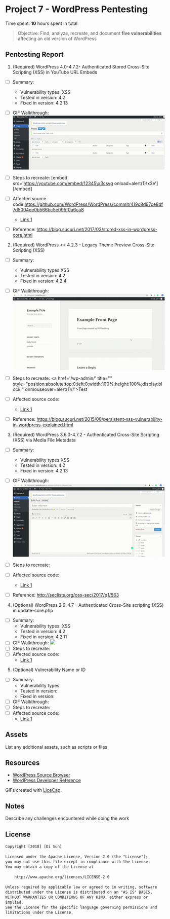 # Project 7 - WordPress Pentesting

Time spent: **10** hours spent in total

> Objective: Find, analyze, recreate, and document **five vulnerabilities** affecting an old version of WordPress

## Pentesting Report

1. (Required) WordPress 4.0-4.7.2- Authenticated Stored Cross-Site Scripting (XSS) in YouTube URL Embeds
  - [ ] Summary: 
    - Vulnerability types: XSS
    - Tested in version: 4.2
    - Fixed in version: 4.2.13
  - [ ] GIF Walkthrough: <img src="Youtube.gif">
  - [ ] Steps to recreate: 
        [embed src='https://youtube.com/embed/12345\x3csvg onload=alert(1)\x3e'][/embed]
  - [ ] Affected source code:https://github.com/WordPress/WordPress/commit/419c8d97ce8df7d5004ee0b566bc5e095f0a6ca8
    - [Link 1](https://github.com/WordPress/WordPress/commit/419c8d97ce8df7d5004ee0b566bc5e095f0a6ca8)
  - [ ] Reference: https://blog.sucuri.net/2017/03/stored-xss-in-wordpress-core.html
  
  
2. (Required) WordPress <= 4.2.3 - Legacy Theme Preview Cross-Site Scripting (XSS)
  - [ ] Summary: 
    - Vulnerability types:XSS
    - Tested in version: 4.2 
    - Fixed in version: 4.2.4
  - [ ] GIF Walkthrough: <img src="LegacyThemePreviewCrossSite.gif">
  - [ ] Steps to recreate: 
         <a href='/wp-admin/' title="" style="position:absolute;top:0;left:0;width:100%;height:100%;display:block;" onmouseover=alert(1)//'>Test</a>
  - [ ] Affected source code:
    - [Link 1](https://core.trac.wordpress.org/changeset/33549)
  - [ ] Reference: https://blog.sucuri.net/2015/08/persistent-xss-vulnerability-in-wordpress-explained.html
  
  
3. (Required) WordPress 3.6.0-4.7.2 - Authenticated Cross-Site Scripting (XSS) via Media File Metadata
  - [ ] Summary: 
    - Vulnerability types:XSS
    - Tested in version: 4.2 
    - Fixed in version: 4.2.13
  - [ ] GIF Walkthrough:  <img src="AuthenticatedCrossSiteScripti.gif">
  - [ ] Steps to recreate: 
  - [ ] Affected source code:
    - [Link 1](https://github.com/WordPress/WordPress/commit/28f838ca3ee205b6f39cd2bf23eb4e5f52796bd7)
  - [ ] Reference: http://seclists.org/oss-sec/2017/q1/563
  
  
4. (Optional) WordPress 2.9-4.7 - Authenticated Cross-Site scripting (XSS) in update-core.php
  - [ ] Summary: 
    - Vulnerability types: XSS
    - Tested in version: 4.2 
    - Fixed in version:  4.2.11
  - [ ] GIF Walkthrough: <img src="XSSinupdate-core.gif">
  - [ ] Steps to recreate: 
  - [ ] Affected source code:
    - [Link 1](https://github.com/WordPress/WordPress/blob/c9ea1de1441bb3bda133bf72d513ca9de66566c2/wp-admin/update-core.php)
5. (Optional) Vulnerability Name or ID
  - [ ] Summary: 
    - Vulnerability types:
    - Tested in version:
    - Fixed in version: 
  - [ ] GIF Walkthrough: 
  - [ ] Steps to recreate: 
  - [ ] Affected source code:
    - [Link 1](https://core.trac.wordpress.org/browser/tags/version/src/source_file.php) 

## Assets

List any additional assets, such as scripts or files

## Resources

- [WordPress Source Browser](https://core.trac.wordpress.org/browser/)
- [WordPress Developer Reference](https://developer.wordpress.org/reference/)

GIFs created with [LiceCap](http://www.cockos.com/licecap/).

## Notes

Describe any challenges encountered while doing the work

## License

    Copyright [2018] [Di Sun]

    Licensed under the Apache License, Version 2.0 (the "License");
    you may not use this file except in compliance with the License.
    You may obtain a copy of the License at

        http://www.apache.org/licenses/LICENSE-2.0

    Unless required by applicable law or agreed to in writing, software
    distributed under the License is distributed on an "AS IS" BASIS,
    WITHOUT WARRANTIES OR CONDITIONS OF ANY KIND, either express or implied.
    See the License for the specific language governing permissions and
    limitations under the License.
